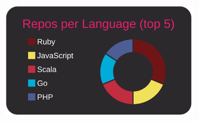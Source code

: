 [![](https://raw.githubusercontent.com/yuuis/yuuis/master/profile-summary-card-output/monokai/1-repos-per-language.svg)](https://github.com/vn7n24fzkq/github-profile-summary-cards)
